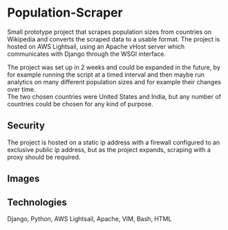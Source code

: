 # Population-Scraper
Small prototype project that scrapes population sizes from countries on Wikipedia and converts the scraped data to a usable format. The project is hosted on AWS Lightsail, using an Apache vHost server which communicates with Django through the WSGI interface. 

The project was set up in 2 weeks and could be expanded in the future, by for example running the script at a timed interval and then maybe run analytics on many different population sizes and for example their changes over time.  
The two chosen countries were United States and India, but any number of countries could be chosen for any kind of purpose. 

## Security
The project is hosted on a static ip address with a firewall configured to an exclusive public ip address, but as the project 
expands, scraping with a proxy should be required. 

## Images



## Technologies
Django, Python, AWS Lightsail, Apache, VIM, Bash, HTML
